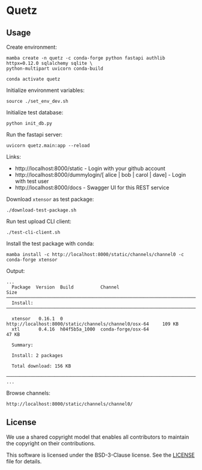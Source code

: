 # Quetz

## Usage

Create environment:
```
mamba create -n quetz -c conda-forge python fastapi authlib httpx=0.12.0 sqlalchemy sqlite \
python-multipart uvicorn conda-build

conda activate quetz
```

Initialize environment variables:
```
source ./set_env_dev.sh
```

Initialize test database:
```
python init_db.py
```

Run the fastapi server:
```
uvicorn quetz.main:app --reload
```

Links:
 * http://localhost:8000/static - Login with your github account
 * http://localhost:8000/dummylogin/[ alice | bob | carol | dave] - Login with test user
 * http://localhost:8000/docs - Swagger UI for this REST service

Download `xtensor` as test package:
```
./download-test-package.sh
```

Run test upload CLI client:
```
./test-cli-client.sh
```

Install the test package with conda:
```
mamba install -c http://localhost:8000/static/channels/channel0 -c conda-forge xtensor
```

Output:
```
...
  Package  Version  Build          Channel                                                     Size
─────────────────────────────────────────────────────────────────────────────────────────────────────
  Install:
─────────────────────────────────────────────────────────────────────────────────────────────────────

  xtensor   0.16.1  0              http://localhost:8000/static/channels/channel0/osx-64     109 KB
  xtl       0.4.16  h04f5b5a_1000  conda-forge/osx-64                                         47 KB

  Summary:

  Install: 2 packages

  Total download: 156 KB

─────────────────────────────────────────────────────────────────────────────────────────────────────
...
```

Browse channels:
```
http://localhost:8000/static/channels/channel0/
```

## License

We use a shared copyright model that enables all contributors to maintain the copyright on their contributions.

This software is licensed under the BSD-3-Clause license. See the [LICENSE](LICENSE) file for details.

